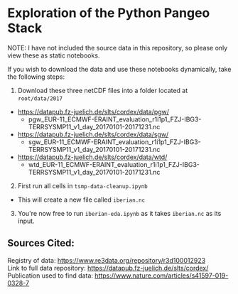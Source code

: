 # Exploration of the Python Pangeo Stack

NOTE: I have not included the source data in this repository, so please only view these as static notebooks. 

If you wish to download the data and use these notebooks dynamically, take the following steps:

1) Download these three netCDF files into a folder located at `root/data/2017` 
- https://datapub.fz-juelich.de/slts/cordex/data/pgw/
     - pgw_EUR-11_ECMWF-ERAINT_evaluation_r1i1p1_FZJ-IBG3-TERRSYSMP11_v1_day_20170101-20171231.nc	
- https://datapub.fz-juelich.de/slts/cordex/data/sgw/
     - sgw_EUR-11_ECMWF-ERAINT_evaluation_r1i1p1_FZJ-IBG3-TERRSYSMP11_v1_day_20170101-20171231.nc	
- https://datapub.fz-juelich.de/slts/cordex/data/wtd/
     - wtd_EUR-11_ECMWF-ERAINT_evaluation_r1i1p1_FZJ-IBG3-TERRSYSMP11_v1_day_20170101-20171231.nc	

2) First run all cells in `tsmp-data-cleanup.ipynb`
- This will create a new file called `iberian.nc`

3) You're now free to run `iberian-eda.ipynb` as it takes `iberian.nc` as its input.


## Sources Cited:
Registry of data: https://www.re3data.org/repository/r3d100012923 <br>
Link to full data repository: https://datapub.fz-juelich.de/slts/cordex/ <br>
Publication used to find data: https://www.nature.com/articles/s41597-019-0328-7
